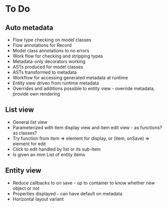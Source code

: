 To Do
=====

Auto metadata
-------------

- Flow type checking on model classes
- Flow annotations for Record
- Model class annotations to no errors
- Work flow for checking and stripping types 
- Metadata-only decorators working
- ASTs produced for model classes
- ASTs transformed to metadata
- Workflow for accessing generated metadata at runtime
- Entity view driven from runtime metadata
- Overrides and additions possible to entity view - override metadata, provide own rendering

List view
---------
- General list view
- Parameterized with item display view and item edit view - as functions? as classes?
- Try function from item => element for display, or (item, onSave) => element for edit
- Click to edit handled by list or its sub-item
- Is given an imm List of entity items

Entity view
-----------
- Reduce callbacks to on save - up to container to know whether new object or not
- Properties displayed - can have default on metadata
- Horizontal layout variant
 